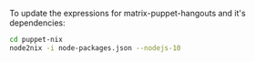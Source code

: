 To update the expressions for matrix-puppet-hangouts and it's dependencies:
```sh
cd puppet-nix
node2nix -i node-packages.json --nodejs-10
```

